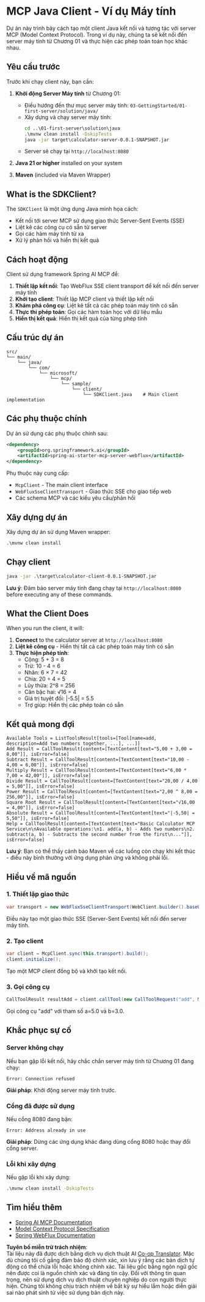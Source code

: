 <!--
CO_OP_TRANSLATOR_METADATA:
{
  "original_hash": "7074b9f4c8cd147c1c10f569d8508c82",
  "translation_date": "2025-06-11T13:13:51+00:00",
  "source_file": "03-GettingStarted/02-client/solution/java/README.md",
  "language_code": "vi"
}
-->
# MCP Java Client - Ví dụ Máy tính

Dự án này trình bày cách tạo một client Java kết nối và tương tác với server MCP (Model Context Protocol). Trong ví dụ này, chúng ta sẽ kết nối đến server máy tính từ Chương 01 và thực hiện các phép toán toán học khác nhau.

## Yêu cầu trước

Trước khi chạy client này, bạn cần:

1. **Khởi động Server Máy tính** từ Chương 01:
   - Điều hướng đến thư mục server máy tính: `03-GettingStarted/01-first-server/solution/java/`
   - Xây dựng và chạy server máy tính:
     ```cmd
     cd ..\01-first-server\solution\java
     .\mvnw clean install -DskipTests
     java -jar target\calculator-server-0.0.1-SNAPSHOT.jar
     ```
   - Server sẽ chạy tại `http://localhost:8080`

2. **Java 21 or higher** installed on your system
3. **Maven** (included via Maven Wrapper)

## What is the SDKClient?

The `SDKClient` là một ứng dụng Java minh họa cách:
- Kết nối tới server MCP sử dụng giao thức Server-Sent Events (SSE)
- Liệt kê các công cụ có sẵn từ server
- Gọi các hàm máy tính từ xa
- Xử lý phản hồi và hiển thị kết quả

## Cách hoạt động

Client sử dụng framework Spring AI MCP để:

1. **Thiết lập kết nối**: Tạo WebFlux SSE client transport để kết nối đến server máy tính
2. **Khởi tạo client**: Thiết lập MCP client và thiết lập kết nối
3. **Khám phá công cụ**: Liệt kê tất cả các phép toán máy tính có sẵn
4. **Thực thi phép toán**: Gọi các hàm toán học với dữ liệu mẫu
5. **Hiển thị kết quả**: Hiển thị kết quả của từng phép tính

## Cấu trúc dự án

```
src/
└── main/
    └── java/
        └── com/
            └── microsoft/
                └── mcp/
                    └── sample/
                        └── client/
                            └── SDKClient.java    # Main client implementation
```

## Các phụ thuộc chính

Dự án sử dụng các phụ thuộc chính sau:

```xml
<dependency>
    <groupId>org.springframework.ai</groupId>
    <artifactId>spring-ai-starter-mcp-server-webflux</artifactId>
</dependency>
```

Phụ thuộc này cung cấp:
- `McpClient` - The main client interface
- `WebFluxSseClientTransport` - Giao thức SSE cho giao tiếp web
- Các schema MCP và các kiểu yêu cầu/phản hồi

## Xây dựng dự án

Xây dựng dự án sử dụng Maven wrapper:

```cmd
.\mvnw clean install
```

## Chạy client

```cmd
java -jar .\target\calculator-client-0.0.1-SNAPSHOT.jar
```

**Lưu ý**: Đảm bảo server máy tính đang chạy tại `http://localhost:8080` before executing any of these commands.

## What the Client Does

When you run the client, it will:

1. **Connect** to the calculator server at `http://localhost:8080`
2. **Liệt kê công cụ** - Hiển thị tất cả các phép toán máy tính có sẵn
3. **Thực hiện phép tính**:
   - Cộng: 5 + 3 = 8
   - Trừ: 10 - 4 = 6
   - Nhân: 6 × 7 = 42
   - Chia: 20 ÷ 4 = 5
   - Lũy thừa: 2^8 = 256
   - Căn bậc hai: √16 = 4
   - Giá trị tuyệt đối: |-5.5| = 5.5
   - Trợ giúp: Hiển thị các phép toán có sẵn

## Kết quả mong đợi

```
Available Tools = ListToolsResult[tools=[Tool[name=add, description=Add two numbers together, ...], ...]]
Add Result = CallToolResult[content=[TextContent[text="5,00 + 3,00 = 8,00"]], isError=false]
Subtract Result = CallToolResult[content=[TextContent[text="10,00 - 4,00 = 6,00"]], isError=false]
Multiply Result = CallToolResult[content=[TextContent[text="6,00 * 7,00 = 42,00"]], isError=false]
Divide Result = CallToolResult[content=[TextContent[text="20,00 / 4,00 = 5,00"]], isError=false]
Power Result = CallToolResult[content=[TextContent[text="2,00 ^ 8,00 = 256,00"]], isError=false]
Square Root Result = CallToolResult[content=[TextContent[text="√16,00 = 4,00"]], isError=false]
Absolute Result = CallToolResult[content=[TextContent[text="|-5,50| = 5,50"]], isError=false]
Help = CallToolResult[content=[TextContent[text="Basic Calculator MCP Service\n\nAvailable operations:\n1. add(a, b) - Adds two numbers\n2. subtract(a, b) - Subtracts the second number from the first\n..."]], isError=false]
```

**Lưu ý**: Bạn có thể thấy cảnh báo Maven về các luồng còn chạy khi kết thúc - điều này bình thường với ứng dụng phản ứng và không phải lỗi.

## Hiểu về mã nguồn

### 1. Thiết lập giao thức
```java
var transport = new WebFluxSseClientTransport(WebClient.builder().baseUrl("http://localhost:8080"));
```
Điều này tạo một giao thức SSE (Server-Sent Events) kết nối đến server máy tính.

### 2. Tạo client
```java
var client = McpClient.sync(this.transport).build();
client.initialize();
```
Tạo một MCP client đồng bộ và khởi tạo kết nối.

### 3. Gọi công cụ
```java
CallToolResult resultAdd = client.callTool(new CallToolRequest("add", Map.of("a", 5.0, "b", 3.0)));
```
Gọi công cụ "add" với tham số a=5.0 và b=3.0.

## Khắc phục sự cố

### Server không chạy
Nếu bạn gặp lỗi kết nối, hãy chắc chắn server máy tính từ Chương 01 đang chạy:
```
Error: Connection refused
```
**Giải pháp**: Khởi động server máy tính trước.

### Cổng đã được sử dụng
Nếu cổng 8080 đang bận:
```
Error: Address already in use
```
**Giải pháp**: Dừng các ứng dụng khác đang dùng cổng 8080 hoặc thay đổi cổng server.

### Lỗi khi xây dựng
Nếu gặp lỗi khi xây dựng:
```cmd
.\mvnw clean install -DskipTests
```

## Tìm hiểu thêm

- [Spring AI MCP Documentation](https://docs.spring.io/spring-ai/reference/api/mcp/)
- [Model Context Protocol Specification](https://modelcontextprotocol.io/)
- [Spring WebFlux Documentation](https://docs.spring.io/spring-framework/docs/current/reference/html/web-reactive.html)

**Tuyên bố miễn trừ trách nhiệm**:  
Tài liệu này đã được dịch bằng dịch vụ dịch thuật AI [Co-op Translator](https://github.com/Azure/co-op-translator). Mặc dù chúng tôi cố gắng đảm bảo độ chính xác, xin lưu ý rằng các bản dịch tự động có thể chứa lỗi hoặc không chính xác. Tài liệu gốc bằng ngôn ngữ gốc nên được coi là nguồn chính xác và đáng tin cậy. Đối với thông tin quan trọng, nên sử dụng dịch vụ dịch thuật chuyên nghiệp do con người thực hiện. Chúng tôi không chịu trách nhiệm về bất kỳ sự hiểu lầm hoặc diễn giải sai nào phát sinh từ việc sử dụng bản dịch này.